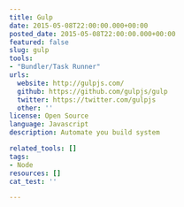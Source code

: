 ```yaml
---
title: Gulp
date: 2015-05-08T22:00:00.000+00:00
posted_date: 2015-05-08T22:00:00.000+00:00
featured: false
slug: gulp
tools:
- "Bundler/Task Runner"
urls:
  website: http://gulpjs.com/
  github: https://github.com/gulpjs/gulp
  twitter: https://twitter.com/gulpjs
  other: ''
license: Open Source
language: Javascript
description: Automate you build system

related_tools: []
tags: 
- Node
resources: []
cat_test: ''

---
```

